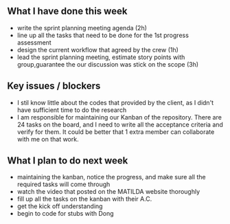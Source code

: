 ## What I have done this week
- write the sprint planning meeting agenda (2h)
- line up all the tasks that need to be done for the 1st progress assessment
- design the current workflow that agreed by the crew (1h)
- lead the sprint planning meeting, estimate story points with group,guarantee the our discussion was stick on the scope (3h)

## Key issues / blockers
- I stil know little about the codes that provided by the client, as I didn't have sufficient time to do the research
- I am responsible for maintaining our Kanban of the repository. There are 24 tasks on the board, and I need to write all the acceptance criteria and verify for them. It could be better that 1 extra member can collaborate with me on that work.

## What I plan to do next week
- maintaining the kanban, notice the progress, and make sure all the required tasks will come through
- watch the video that posted on the MATILDA website thoroughly
- fill up all the tasks on the kanban with their A.C.
- get the kick off understanding 
- begin to code for stubs with Dong
